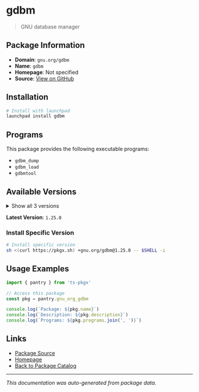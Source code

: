 # gdbm

> GNU database manager

## Package Information

- **Domain**: `gnu.org/gdbm`
- **Name**: `gdbm`
- **Homepage**: Not specified
- **Source**: [View on GitHub](https://github.com/pkgxdev/pantry/tree/main/projects/gnu.org/gdbm/package.yml)

## Installation

```bash
# Install with launchpad
launchpad install gdbm
```

## Programs

This package provides the following executable programs:

- `gdbm_dump`
- `gdbm_load`
- `gdbmtool`

## Available Versions

<details>
<summary>Show all 3 versions</summary>

- `1.25.0`, `1.24.0`, `1.23.0`

</details>

**Latest Version**: `1.25.0`

### Install Specific Version

```bash
# Install specific version
sh <(curl https://pkgx.sh) +gnu.org/gdbm@1.25.0 -- $SHELL -i
```

## Usage Examples

```typescript
import { pantry } from 'ts-pkgx'

// Access this package
const pkg = pantry.gnu_org_gdbm

console.log(`Package: ${pkg.name}`)
console.log(`Description: ${pkg.description}`)
console.log(`Programs: ${pkg.programs.join(', ')}`)
```

## Links

- [Package Source](https://github.com/pkgxdev/pantry/tree/main/projects/gnu.org/gdbm/package.yml)
- [Homepage](#)
- [Back to Package Catalog](../package-catalog.md)

---

*This documentation was auto-generated from package data.*
